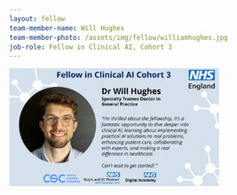 ```yaml
---
layout: fellow
team-member-name: Will Hughes
team-member-photo: /assets/img/fellow/williamhughes.jpg
job-role: Fellow in Clinical AI, Cohort 3
---
```

<img src="/assets/img/fellow/card/WHquote.jpg" alt="Alt text" style="width:75%;">
